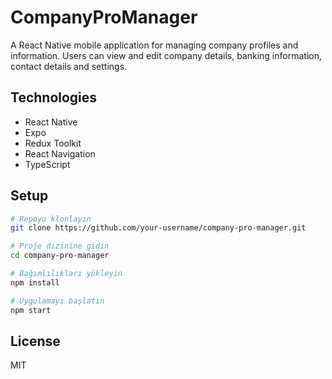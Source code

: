 # CompanyProManager

A React Native mobile application for managing company profiles and information. Users can view and edit company details, banking information, contact details and settings.

## Technologies

- React Native
- Expo
- Redux Toolkit
- React Navigation
- TypeScript

## Setup

```bash
# Repoyu klonlayın
git clone https://github.com/your-username/company-pro-manager.git

# Proje dizinine gidin
cd company-pro-manager

# Bağımlılıkları yükleyin
npm install

# Uygulamayı başlatın
npm start
```

## License

MIT
